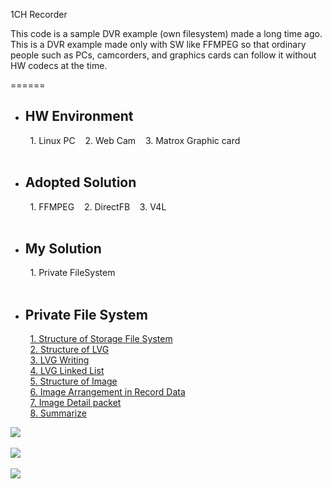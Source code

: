 1CH Recorder

This code is a sample DVR example (own filesystem) made a long time ago. This is a DVR example made only with SW like FFMPEG so that ordinary people such as PCs, camcorders, and graphics cards can follow it without HW codecs at the time.


======

* <h2>HW Environment</h2>  
&nbsp; &nbsp; &nbsp; &nbsp; 1. Linux PC &nbsp;&nbsp; 2. Web Cam &nbsp;&nbsp; 3. Matrox Graphic card
<br><br>
* <h2> Adopted Solution</h2>  
&nbsp; &nbsp; &nbsp; &nbsp; 1. FFMPEG &nbsp;&nbsp; 2. DirectFB &nbsp;&nbsp; 3. V4L
<br><br>
* <h2> My Solution</h2>  
&nbsp; &nbsp; &nbsp; &nbsp; 1. Private FileSystem
<br><br>
* <h2> Private File System</h2>
&nbsp; &nbsp; &nbsp; &nbsp; [1. Structure of Storage File System](https://capturetouch.tistory.com/entry/파일-시스템)  
&nbsp; &nbsp; &nbsp; &nbsp; [2. Structure of LVG](https://capturetouch.tistory.com/entry/파일-시스템-2)  
&nbsp; &nbsp; &nbsp; &nbsp; [3. LVG Writing](https://capturetouch.tistory.com/entry/파일-시스템-3)  
&nbsp; &nbsp; &nbsp; &nbsp; [4. LVG Linked List](https://capturetouch.tistory.com/entry/파일-시스템-4)  
&nbsp; &nbsp; &nbsp; &nbsp; [5. Structure of Image](https://capturetouch.tistory.com/entry/파일-시스템-5)  
&nbsp; &nbsp; &nbsp; &nbsp; [6. Image Arrangement in Record Data](https://capturetouch.tistory.com/entry/파일-시스템-6)  
&nbsp; &nbsp; &nbsp; &nbsp; [7. Image Detail packet](https://capturetouch.tistory.com/entry/파일-시스템-7)  
&nbsp; &nbsp; &nbsp; &nbsp; [8. Summarize](https://capturetouch.tistory.com/entry/파일-시스템-상세-내용-정리)  

![](https://blog.kakaocdn.net/dn/c2ls29/btrb6SYaZWu/MjPfDajshHvK8hfK0lid20/img.png)
<br>
<br>
![](https://img1.daumcdn.net/thumb/R1280x0/?scode=mtistory2&fname=https%3A%2F%2Fblog.kakaocdn.net%2Fdn%2FmsioX%2Fbtrb1r1bKDF%2Fd6Zc4rYXnskqrCdfNQUmFK%2Fimg.png)
<br>
<br>
![](https://img1.daumcdn.net/thumb/R1280x0/?scode=mtistory2&fname=https%3A%2F%2Fblog.kakaocdn.net%2Fdn%2Fr5e8q%2Fbtrb1r1lOWM%2FfLkKqDK5YL0leFkpmVvFTk%2Fimg.png)
